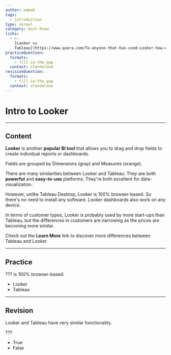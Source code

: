 ```yaml
---
author: emmab
tags:
  - introduction
type: normal
category: must-know
links:
  - >-
    [Looker vs
    Tableau](https://www.quora.com/To-anyone-that-has-used-Looker-how-would-you-compare-it-to-Tableau-in-terms-of-price-capabilities){website}
practiceQuestion:
  formats:
    - fill-in-the-gap
  context: standalone
revisionQuestion:
  formats:
    - fill-in-the-gap
  context: standalone
---
```


# Intro to Looker


---

## Content

**Looker** is another **popular BI tool** that allows you to drag and drop fields to create individual reports or dashboards. 

Fields are grouped by Dimensions (gray) and Measures (orange).

There are many similarities between Looker and Tableau. They are both **powerful** and **easy-to-use** platforms. They're both excellent for data-visualization.

However, unlike Tableau Desktop, Looker is 100% browser-based. So there's no need to install any software. Looker dashboards also work on any device.

In terms of customer types, Looker is probably used by more start-ups than Tableau, but the differences in customers are narrowing as the prices are becoming more similar. 

Check out the **Learn More** link to discover more differences between Tableau and Looker.


---

## Practice

??? is 100% browser-based.

- Looker
- Tableau


---

## Revision

Looker and Tableau have very similar functionality.

???

- True
- False
